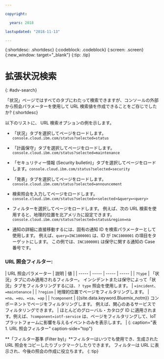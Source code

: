 ```yaml
---

copyright:

  years: 2018

lastupdated: "2018-11-13"

---
```


{:shortdesc: .shortdesc}
{:codeblock: .codeblock}
{:screen: .screen}
{:new_window: target="_blank"}
{:tip: .tip}

# 拡張状況検索
{: #adv-search}

「状況」ページではすべてのタブにわたって検索できますが、コンソールの外部から照会パラメーターを使用して URL 検索値を作成できることをご存じでしたか?
{:shortdesc}

以下のリストに、 URL 検索オプションの例を示します。

* 「状況」タブを選択してページをロードします。`console.cloud.ibm.com/status?selected=status`
* 「計画保守」タブを選択してページをロードします。`console.cloud.ibm.com/status?selected=maintenance`
* 「セキュリティー情報 (Security bulletin)」タブを選択してページをロードします。`console.cloud.ibm.com/status?selected=security`
* 「発表」タブを選択してページをロードします。`console.cloud.ibm.com/status?selected=announcement`
* 検索照会を入力してページをロードします。`console.cloud.ibm.com/status?selected=<selected>&query=<query>`
* フィルターを選択してページをロードします。 例えば、次の URL 検索を使用すると、地理的位置を北アメリカに設定できます。`console.cloud.ibm.com/status?selected=status&region=na`

* 通知の詳細に直接移動するには、固有の通知 ID を検索パラメーターとして使用します。 例えば、`query=INC1000001` は、ID が `INC1000001` の項目をターゲットにします。 この例では、`INC1000001` は保守に関する通知の Case 番号です。

### URL 照会フィルター:

| URL 照会パラメーター | 説明 | 値 |
| ----- | ----- | ----- | ----- |
| `?type` | 「状況」タブにのみ適用されるフィルター。 インシデントまたは保守によって「状況」タブをフィルタリングするには、`? type` 照会を使用します。 | `=incident`、`=maintenance` |
| `?region` | 地理的位置でページをフィルタリングします。 | `=na`、`=eu`、`=sa`、`=ap` |
| `?component` | {{site.data.keyword.Bluemix_notm}} コンポーネントでページをフィルタリングします。 例えば、関心のあるサービスでフィルタリングできます。 | ほとんどのグローバル・カタログ ID に適用されます。例えば、`?component=iotf-service` は、ページをフィルタリングして、IoT プラットフォームに影響を与えるイベントのみを表示します。 |
{: caption="表 1. URL 照会フィルター" caption-side="top"}

**「フィルター基準 (Filter by)」**フィルターはいつでも使用でき、生成された URL 照会をコピーしたりブックマークしたりできます。 フィルターは URL に表示され、今後の照会の作成に役立ちます。
{: tip}
